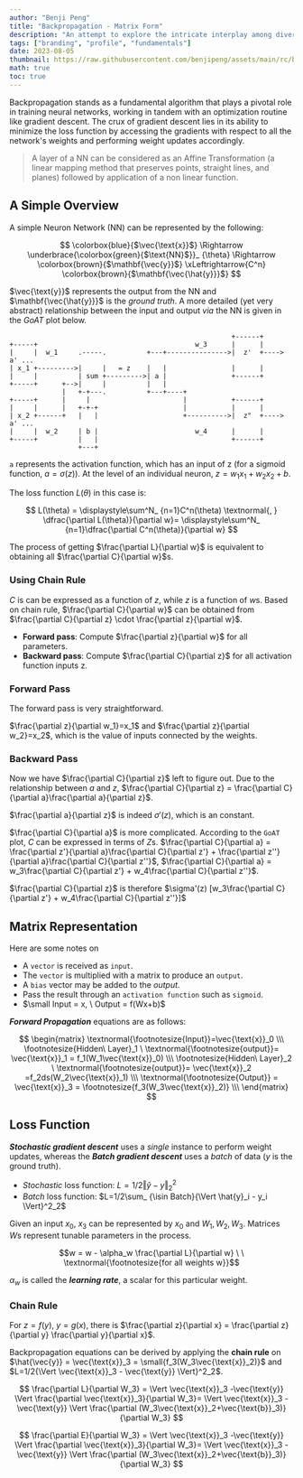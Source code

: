 ```yaml
---
author: "Benji Peng"
title: "Backpropagation - Matrix Form"
description: "An attempt to explore the intricate interplay among diverse industries, from infrastructure to consumer services"
tags: ["branding", "profile", "fundamentals"]
date: 2023-08-05
thumbnail: https://raw.githubusercontent.com/benjipeng/assets/main/rc/blog/ml/llm/gradient.jpg
math: true
toc: true
---
```


Backpropagation stands as a fundamental algorithm that plays a pivotal role in training neural networks, working in tandem with an optimization routine like gradient descent. The crux of gradient descent lies in its ability to minimize the loss function by accessing the gradients with respect to all the network's weights and performing weight updates accordingly.

> A layer of a NN can be considered as an Affine Transformation (a linear mapping method that preserves points, straight lines, and planes) followed by application of a non linear function.

## A Simple Overview

A simple Neuron Network (NN) can be represented by the following:

$$
\colorbox{blue}{$\vec{\text{x}}$} \Rightarrow
\underbrace{\colorbox{green}{$\text{NN}$}}_ {\theta} \Rightarrow
\colorbox{brown}{$\mathbf{\vec{y}}$} \xLeftrightarrow{C^n}
\colorbox{brown}{$\mathbf{\vec{\hat{y}}}$}
$$

$\vec{\text{y}}$ represents the output from the NN and $\mathbf{\vec{\hat{y}}}$ is the *ground truth*. A more detailed (yet very abstract) relationship between the input and output *via* the NN is given in the *GoAT* plot below.

```goat
                                                       +------+
+-----+                                       w_3      |      |
|     |  w_1     .-----.          +---+--------------->|  z'  +----> a' ...
| x_1 +--------->|     |   = z    |   |                |      |
|     |          | sum +--------->| a |                +------+
+-----+      +-->|     |          |   |
             |   +-+---.          +---+----+
+-----+      |     |                       |           +------+
|     |      |   +-+-+                     |           |      |
| x_2 +------+   |   |                     +---------->|  z"  +----> a' ...
|     |  w_2     | b |                        w_4      |      |
+-----+          |   |                                 +------+
                 +---+
```

`a` represents the activation function, which has an input of z (for a sigmoid function, $a=\sigma(z)$). At the level of an individual neuron, $z = w_1x_1 + w_2x_2 + b$.

The loss function $L(\theta)$ in this case is:

$$
L(\theta) = \displaystyle\sum^N_ {n=1}C^n(\theta)
\textnormal{, } \dfrac{\partial L(\theta)}{\partial w}=
\displaystyle\sum^N_ {n=1}\dfrac{\partial C^n(\theta)}{\partial w}
$$

The process of getting $\frac{\partial L}{\partial w}$ is equivalent to obtaining all $\frac{\partial C}{\partial w}$s.

### Using Chain Rule

$C$ is can be expressed as a function of $z$, while $z$ is a function of $w$s. Based on chain rule, $\frac{\partial C}{\partial w}$ can be obtained from $\frac{\partial C}{\partial z} \cdot \frac{\partial z}{\partial w}$.

- **Forward pass**: Compute $\frac{\partial z}{\partial w}$ for all parameters.
- **Backward pass**: Compute $\frac{\partial C}{\partial z}$ for all activation function inputs z.

### Forward Pass

The forward pass is very straightforward.

$\frac{\partial z}{\partial w_1}=x_1$ and $\frac{\partial z}{\partial w_2}=x_2$, which is the value of inputs connected by the weights.

### Backward Pass

Now we have $\frac{\partial C}{\partial z}$ left to figure out. Due to the relationship between $a$ and $z$, $\frac{\partial C}{\partial z} = \frac{\partial C}{\partial a}\frac{\partial a}{\partial z}$.

$\frac{\partial a}{\partial z}$ is indeed $\sigma'(z)$, which is an constant.

$\frac{\partial C}{\partial a}$ is more complicated. According to the `GoAT` plot, $C$ can be expressed in terms of $Z$s. $\frac{\partial C}{\partial a} = \frac{\partial z'}{\partial a}\frac{\partial C}{\partial z'} + \frac{\partial z''}{\partial a}\frac{\partial C}{\partial z''}$, $\frac{\partial C}{\partial a} = w_3\frac{\partial C}{\partial z'} + w_4\frac{\partial C}{\partial z''}$.

$\frac{\partial C}{\partial z}$ is therefore $\sigma'(z) [w_3\frac{\partial C}{\partial z'} + w_4\frac{\partial C}{\partial z''}]$

## Matrix Representation

Here are some notes on

- A `vector` is received as `input`.
- The `vector` is multiplied with a matrix to produce an `output`.
- A `bias` vector may be added to the *output*.
- Pass the result through an `activation function` such as `sigmoid`.
- $\small Input = x, \  Output = f(Wx+b)$

***Forward Propagation*** equations are as follows:

$$
\begin{matrix}
  \textnormal{\footnotesize{Input}}=\vec{\text{x}}_0 \\\
  \footnotesize{Hidden\ Layer}_1 \ \textnormal{\footnotesize{output}}= \vec{\text{x}}_1 = f_1(W_1\vec{\text{x}}_0) \\\
  \footnotesize{Hidden\ Layer}_2 \ \textnormal{\footnotesize{output}}= \vec{\text{x}}_2 =f_2ds(W_2\vec{\text{x}}_1) \\\
  \textnormal{\footnotesize{Output}} = \vec{\text{x}}_3 = \footnotesize{f_3(W_3\vec{\text{x}}_2)} \\\
\end{matrix}
$$

## Loss Function

***Stochastic gradient descent*** uses a *single* instance to perform weight updates, whereas the ***Batch gradient descent*** uses a *batch* of data ($y$ is the ground truth).

- *Stochastic* loss function: $L=1/2{\Vert \hat{y} - y \Vert}^2_2$
- *Batch* loss function: $L=1/2\sum_ {\isin Batch}{\Vert \hat{y}_i - y_i \Vert}^2_2$

Given an input $x_0$, $x_3$ can be represented by $x_0$ and $W_1, W_2, W_3$. Matrices $W$s represent tunable parameters in the process.

$$w = w - \alpha_w \frac{\partial L}{\partial w} \ \ \textnormal{\footnotesize{for all weights w}}$$

$\alpha_w$ is called the ***learning rate***, a scalar for this particular weight.


### Chain Rule

For $z = f(y), \ y=g(x)$, there is $\frac{\partial z}{\partial x} = \frac{\partial z}{\partial y} \frac{\partial y}{\partial x}$.

Backpropagation equations can be derived by applying the **chain rule** on $\hat{\vec{y}} = \vec{\text{x}}_3 = \small{f_3(W_3\vec{\text{x}}_2)}$ and $L=1/2{\Vert \vec{\text{x}}_3 - \vec{\text{y}} \Vert}^2_2$.

$$
\frac{\partial L}{\partial W_3} = \Vert \vec{\text{x}}_3 -\vec{\text{y}} \Vert \frac{\partial \vec{\text{x}}_3}{\partial W_3}=
\Vert \vec{\text{x}}_3 -\vec{\text{y}} \Vert \frac{\partial (W_3\vec{\text{x}}_2+\vec{\text{b}}_3)}{\partial W_3}
$$

$$
\frac{\partial E}{\partial W_3} = \Vert \vec{\text{x}}_3 -\vec{\text{y}} \Vert \frac{\partial \vec{\text{x}}_3}{\partial W_3}=
\Vert \vec{\text{x}}_3 -\vec{\text{y}} \Vert \frac{\partial (W_3\vec{\text{x}}_2+\vec{\text{b}}_3)}{\partial W_3}
$$
